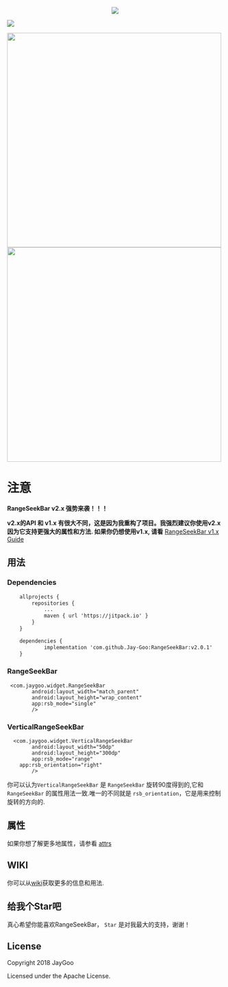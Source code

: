 <div style="text-align: center;">
<img src="https://github.com/Jay-Goo/RangeSeekBar/blob/master/Gif/logo.png" style="margin: 0 auto;" />
</div>

[![](https://jitpack.io/v/Jay-Goo/RangeSeekBar.svg)](https://jitpack.io/#Jay-Goo/RangeSeekBar)

<div>
<img src="https://github.com/Jay-Goo/RangeSeekBar/blob/master/Gif/demo.gif" height="500px" ><img src="https://github.com/Jay-Goo/RangeSeekBar/blob/master/Gif/vertical_demo.gif" height="500px">
</div>


# 注意

**RangeSeekBar v2.x 强势来袭！！！**

**v2.x的API 和 v1.x 有很大不同，这是因为我重构了项目。我强烈建议你使用v2.x因为它支持更强大的属性和方法. 如果你仍想使用v1.x, 请看** [RangeSeekBar v1.x Guide](https://github.com/Jay-Goo/RangeSeekBar/blob/master/README_RETIRED_ZH.md)

## 用法

### Dependencies

```xml
    allprojects {
		repositories {
			...
			maven { url 'https://jitpack.io' }
		}
	}

	dependencies {
	        implementation 'com.github.Jay-Goo:RangeSeekBar:v2.0.1'
	}

```


### RangeSeekBar
```
 <com.jaygoo.widget.RangeSeekBar
        android:layout_width="match_parent"
        android:layout_height="wrap_content"
        app:rsb_mode="single"
        />
```

### VerticalRangeSeekBar
```
  <com.jaygoo.widget.VerticalRangeSeekBar
        android:layout_width="50dp"
        android:layout_height="300dp"
        app:rsb_mode="range"
	app:rsb_orientation="right"
        />
```
你可以认为`VerticalRangeSeekBar` 是 `RangeSeekBar` 旋转90度得到的,它和 `RangeSeekBar` 的属性用法一致.唯一的不同就是 
`rsb_orientation`，它是用来控制旋转的方向的.

##  属性
 如果你想了解更多地属性，请参看 [attrs](https://github.com/Jay-Goo/RangeSeekBar/blob/master/RangeSeekBar/src/main/res/values/attrs.xml)

## WIKI
你可以从[wiki](https://github.com/Jay-Goo/RangeSeekBar/wiki)获取更多的信息和用法.

## 给我个Star吧
真心希望你能喜欢RangeSeekBar， `Star` 是对我最大的支持，谢谢！

## License

Copyright 2018 JayGoo

Licensed under the Apache License.

